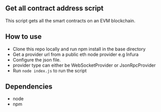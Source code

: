 ## Get all contract address script

This script gets all the smart contracts on an EVM blockchain.

## How to use

- Clone this repo locally and run npm install in the base directory
- Get a provider url from a public eth node provider e.g Infura
- Configure the json file.
- provider type can either be  WebSocketProvider or JsonRpcProvider
- Run `node index.js` to run the script

## Dependencies

- node
- npm